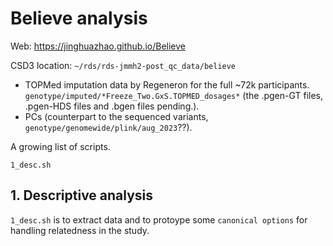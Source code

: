# Believe analysis

Web: <https://jinghuazhao.github.io/Believe>

CSD3 location: `~/rds/rds-jmmh2-post_qc_data/believe`

- TOPMed imputation data by Regeneron for the full ~72k participants. `genotype/imputed/*Freeze_Two.GxS.TOPMED_dosages*` (the .pgen-GT files, .pgen-HDS files and .bgen files pending.).
- PCs (counterpart to the sequenced variants, `genotype/genomewide/plink/aug_2023`??).

A growing list of scripts.

```
1_desc.sh
```

## 1. Descriptive analysis

`1_desc.sh` is to extract data and to protoype some `canonical options` for handling relatedness in the study.
